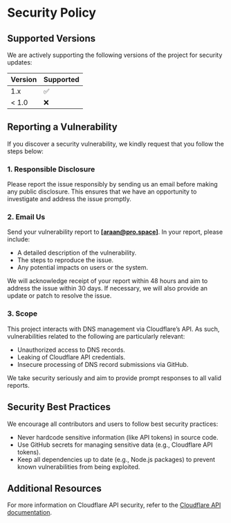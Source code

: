 # Security Policy

## Supported Versions

We are actively supporting the following versions of the project for security updates:

| Version | Supported          |
| ------- | ------------------ |
| 1.x     | :white_check_mark:  |
| < 1.0   | :x:                |

## Reporting a Vulnerability

If you discover a security vulnerability, we kindly request that you follow the steps below:

### 1. Responsible Disclosure
Please report the issue responsibly by sending us an email before making any public disclosure. This ensures that we have an opportunity to investigate and address the issue promptly.

### 2. Email Us
Send your vulnerability report to **[araan@pro.space]**. In your report, please include:
- A detailed description of the vulnerability.
- The steps to reproduce the issue.
- Any potential impacts on users or the system.

We will acknowledge receipt of your report within 48 hours and aim to address the issue within 30 days. If necessary, we will also provide an update or patch to resolve the issue.

### 3. Scope
This project interacts with DNS management via Cloudflare’s API. As such, vulnerabilities related to the following are particularly relevant:
- Unauthorized access to DNS records.
- Leaking of Cloudflare API credentials.
- Insecure processing of DNS record submissions via GitHub.

We take security seriously and aim to provide prompt responses to all valid reports.

## Security Best Practices

We encourage all contributors and users to follow best security practices:
- Never hardcode sensitive information (like API tokens) in source code.
- Use GitHub secrets for managing sensitive data (e.g., Cloudflare API tokens).
- Keep all dependencies up to date (e.g., Node.js packages) to prevent known vulnerabilities from being exploited.

## Additional Resources
For more information on Cloudflare API security, refer to the [Cloudflare API documentation](https://developers.cloudflare.com/api).
